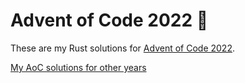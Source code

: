 # Advent of Code 2022 🦀

These are my Rust solutions for [Advent of Code 2022](https://adventofcode.com/2022).

[My AoC solutions for other years](https://github.com/mwcz?tab=repositories&q=advent&type=source&language=&sort=name)
